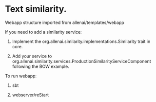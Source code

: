 # Text similarity. 

Webapp structure imported from allenai/templates/webapp

If you need to add a similarity service:

1. Implement the org.allenai.similarity.implementations.Similarity trait in core.

2. Add your service to org.allenai.similarity.services.ProductionSimilarityServiceComponent following the BOW example.

To run webapp:

1. sbt

2. webserver/reStart

